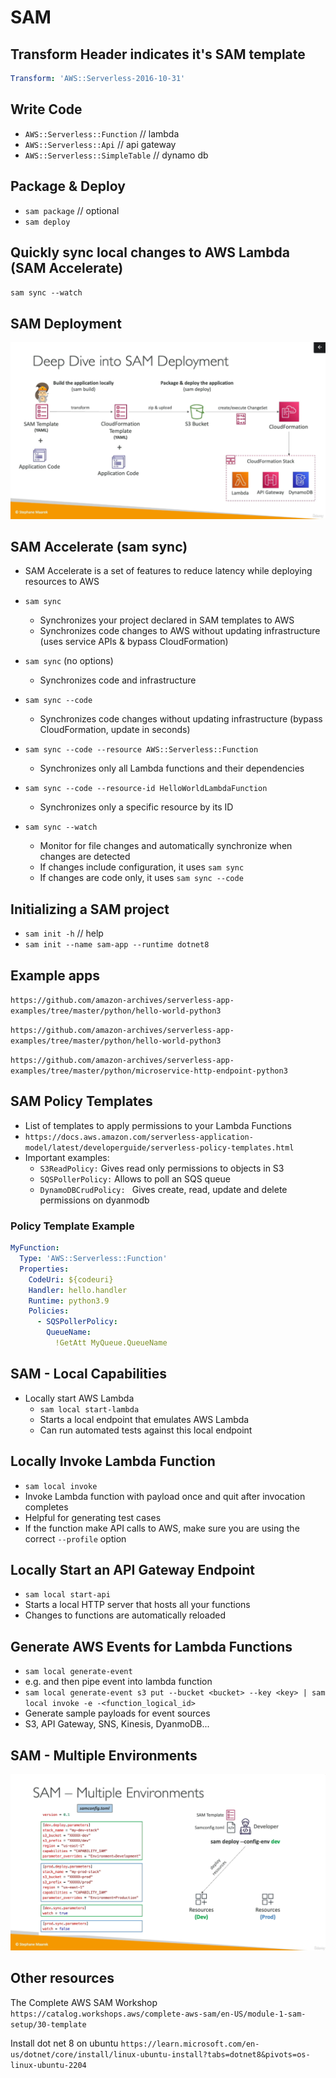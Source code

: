 # SAM

## Transform Header indicates it's SAM template

```yaml
Transform: 'AWS::Serverless-2016-10-31'
```

## Write Code
- `AWS::Serverless::Function`    // lambda
- `AWS::Serverless::Api`         // api gateway
- `AWS::Serverless::SimpleTable` // dynamo db

## Package & Deploy

- `sam package` // optional
- `sam deploy`

## Quickly sync local changes to AWS Lambda (SAM Accelerate)
`
sam sync --watch
`

## SAM Deployment

![](screens/sam-deployment.png)

## SAM Accelerate (sam sync)

- SAM Accelerate is a set of features to reduce latency while deploying resources to AWS
- `sam sync`
  - Synchronizes your project declared in SAM templates to AWS
  - Synchronizes code changes to AWS without updating infrastructure (uses service APIs & bypass CloudFormation)

- `sam sync` (no options)
  - Synchronizes code and infrastructure
- `sam sync --code`
  - Synchronizes code changes without updating infrastructure (bypass CloudFormation, update in seconds)
- `sam sync --code --resource AWS::Serverless::Function`
  - Synchronizes only all Lambda functions and their dependencies
- `sam sync --code --resource-id HelloWorldLambdaFunction`
  - Synchronizes only a specific resource by its ID
- `sam sync --watch`
  - Monitor for file changes and automatically synchronize when changes are detected
  - If changes include configuration, it uses `sam sync`
  - If changes are code only, it uses `sam sync --code`


## Initializing a SAM project

- `sam init -h` // help
- `sam init --name sam-app --runtime dotnet8`

## Example apps

`
https://github.com/amazon-archives/serverless-app-examples/tree/master/python/hello-world-python3
`

`
https://github.com/amazon-archives/serverless-app-examples/tree/master/python/hello-world-python3
`

`
https://github.com/amazon-archives/serverless-app-examples/tree/master/python/microservice-http-endpoint-python3
`

## SAM Policy Templates

- List of templates to apply permissions to your Lambda Functions
- `https://docs.aws.amazon.com/serverless-application-model/latest/developerguide/serverless-policy-templates.html`
- Important examples:
  - `S3ReadPolicy:` Gives read only permissions to objects in S3
  - `SQSPollerPolicy:` Allows to poll an SQS queue
  - `DynamoDBCrudPolicy: ` Gives create, read, update and delete permissions on dyanmodb

### Policy Template Example
```yaml
MyFunction:
  Type: 'AWS::Serverless::Function'
  Properties:
    CodeUri: ${codeuri}
    Handler: hello.handler
    Runtime: python3.9
    Policies:
      - SQSPollerPolicy:
        QueueName:
          !GetAtt MyQueue.QueueName
```

## SAM - Local Capabilities
- Locally start AWS Lambda
  - `sam local start-lambda`
  - Starts a local endpoint that emulates AWS Lambda
  - Can run automated tests against this local endpoint

## Locally Invoke Lambda Function
- `sam local invoke`
- Invoke Lambda function with payload once and quit after invocation completes
- Helpful for generating test cases
- If the function make API calls to AWS, make sure you are using the correct `--profile` option

## Locally Start an API Gateway Endpoint
- `sam local start-api`
- Starts a local HTTP server that hosts all your functions
- Changes to functions are automatically reloaded

## Generate AWS Events for Lambda Functions
- `sam local generate-event`
- e.g. and then pipe event into lambda function
- `sam local generate-event s3 put --bucket <bucket> --key <key> | sam local invoke -e -<function_logical_id>`
- Generate sample payloads for event sources
- S3, API Gateway, SNS, Kinesis, DyanmoDB...

## SAM - Multiple Environments

![](screens/sam-multiple-environments.png)

## Other resources

The Complete AWS SAM Workshop
`
https://catalog.workshops.aws/complete-aws-sam/en-US/module-1-sam-setup/30-template
`

Install dot net 8 on ubuntu
`
https://learn.microsoft.com/en-us/dotnet/core/install/linux-ubuntu-install?tabs=dotnet8&pivots=os-linux-ubuntu-2204
`